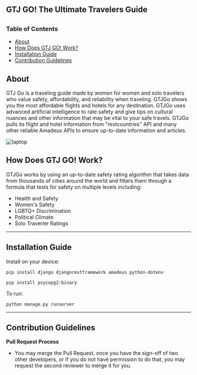 <h>**GTJ GO! The Ultimate Travelers Guide**</h>
---

## <h3>Table of Contents</h3>
- [About](#-about)
- [How Does GTJ GO! Work?](#-howdoesgtjgowork?)
- [Installation Guide](#-installationguide)
- [Contribution Guidelines](#-contributionguidelines)

## About
<p>GTJ Go is a traveling guide made by women for women and solo travelers who value safety, affordability, and reliability when traveling. GTJGo shows you the most affordable flights and hotels for any destination. GTJGo uses advanced artificial intelligence to rate safety and give tips on cultural nuances and other information that may be vital to your safe travels. GTJGo pulls its flight and hotel information from "restcountries" API and many other reliable Amadeus APIs to ensure up-to-date information and articles.</p>

![laptop](https://github.com/user-attachments/assets/9cb5c8b8-9cdf-46ef-834a-30b0bae8edb9)

## How Does GTJ GO! Work?
GTJGo works by using an up-to-date safety rating algorithm that takes data from thousands of cities around the world and filters them through a formula that tests for safety on multiple levels including:
* Health and Safety
* Women's Safety
* LGBTQ+ Discrimination
* Political Climate
* Solo Traverler Ratings 

---
## Installation Guide
<p>Install on your device:</p>

```pip install django djangorestframework amadeus python-dotenv```

```pip install psycopg2-binary```

<p>To run:</p>

```python manage.py runserver```

---
## Contribution Guidelines
**Pull Request Process**
- You may merge the Pull Request, once you have the sign-off of two other developers, or if you do not have permission to do that, you may request the second reviewer to merge it for you.
